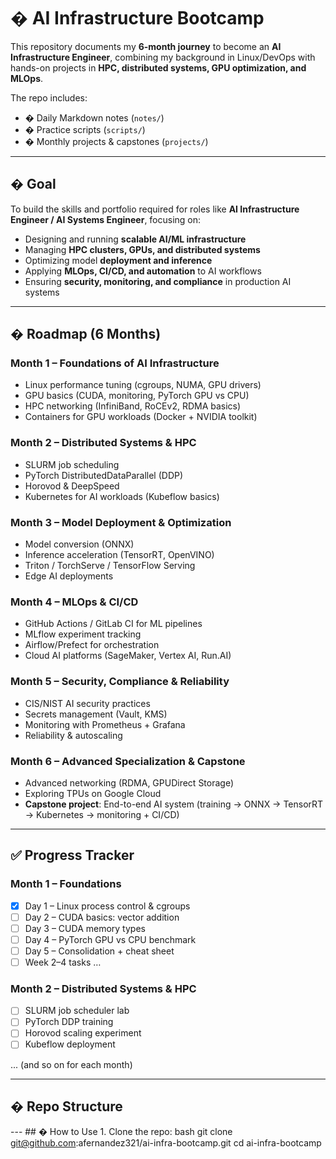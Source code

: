 # � AI Infrastructure Bootcamp

This repository documents my **6-month journey** to become an **AI Infrastructure Engineer**, combining my background in Linux/DevOps with hands-on projects in **HPC, distributed systems, GPU optimization, and MLOps**.  

The repo includes:
- � Daily Markdown notes (`notes/`)
- �️ Practice scripts (`scripts/`)
- � Monthly projects & capstones (`projects/`)

---

## � Goal

To build the skills and portfolio required for roles like **AI Infrastructure Engineer / AI Systems Engineer**, focusing on:

- Designing and running **scalable AI/ML infrastructure**
- Managing **HPC clusters, GPUs, and distributed systems**
- Optimizing model **deployment and inference**
- Applying **MLOps, CI/CD, and automation** to AI workflows
- Ensuring **security, monitoring, and compliance** in production AI systems

---

## � Roadmap (6 Months)

### Month 1 – Foundations of AI Infrastructure
- Linux performance tuning (cgroups, NUMA, GPU drivers)
- GPU basics (CUDA, monitoring, PyTorch GPU vs CPU)
- HPC networking (InfiniBand, RoCEv2, RDMA basics)
- Containers for GPU workloads (Docker + NVIDIA toolkit)

### Month 2 – Distributed Systems & HPC
- SLURM job scheduling
- PyTorch DistributedDataParallel (DDP)
- Horovod & DeepSpeed
- Kubernetes for AI workloads (Kubeflow basics)

### Month 3 – Model Deployment & Optimization
- Model conversion (ONNX)
- Inference acceleration (TensorRT, OpenVINO)
- Triton / TorchServe / TensorFlow Serving
- Edge AI deployments

### Month 4 – MLOps & CI/CD
- GitHub Actions / GitLab CI for ML pipelines
- MLflow experiment tracking
- Airflow/Prefect for orchestration
- Cloud AI platforms (SageMaker, Vertex AI, Run.AI)

### Month 5 – Security, Compliance & Reliability
- CIS/NIST AI security practices
- Secrets management (Vault, KMS)
- Monitoring with Prometheus + Grafana
- Reliability & autoscaling

### Month 6 – Advanced Specialization & Capstone
- Advanced networking (RDMA, GPUDirect Storage)
- Exploring TPUs on Google Cloud
- **Capstone project**: End-to-end AI system (training → ONNX → TensorRT → Kubernetes → monitoring + CI/CD)

---

## ✅ Progress Tracker

### Month 1 – Foundations
- [x] Day 1 – Linux process control & cgroups
- [ ] Day 2 – CUDA basics: vector addition
- [ ] Day 3 – CUDA memory types
- [ ] Day 4 – PyTorch GPU vs CPU benchmark
- [ ] Day 5 – Consolidation + cheat sheet
- [ ] Week 2–4 tasks …

### Month 2 – Distributed Systems & HPC
- [ ] SLURM job scheduler lab
- [ ] PyTorch DDP training
- [ ] Horovod scaling experiment
- [ ] Kubeflow deployment

... (and so on for each month)

---

## �️ Repo Structure

--- ## � How to Use 1. Clone the repo:
bash
   git clone git@github.com:afernandez321/ai-infra-bootcamp.git
   cd ai-infra-bootcamp

